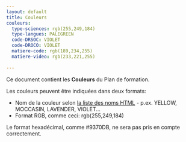 ```yaml
---
layout: default
title: Couleurs
couleurs:
  type-sciences: rgb(255,249,184)
  type-langues: PALEGREEN
  code-DRSOC: VIOLET
  code-DROCO: VIOLET
  matiere-code: rgb(189,234,255)
  matiere-video: rgb(233,221,255)
  
---
```


Ce document contient les **Couleurs** du Plan de formation.

Les couleurs peuvent être indiquées dans deux formats:
- Nom de la couleur selon <a href="https://htmlcolorcodes.com/color-names/">la liste des noms HTML</a> - p.ex. YELLOW, MOCCASIN, LAVENDER, VIOLET...
- Format RGB, comme ceci: rgb(255,249,184)

Le format hexadécimal, comme #9370DB, ne sera pas pris en compte correctement.